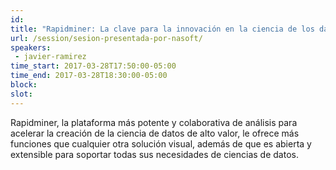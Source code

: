 ```yaml
---
id: 
title: "Rapidminer: La clave para la innovación en la ciencia de los datos presentada por Nasoft"
url: /session/sesion-presentada-por-nasoft/
speakers:
 - javier-ramirez
time_start: 2017-03-28T17:50:00-05:00
time_end: 2017-03-28T18:30:00-05:00
block: 
slot: 
---
```


Rapidminer, la plataforma más potente y colaborativa de análisis para acelerar la creación de la ciencia de datos de alto valor, le ofrece más funciones que cualquier otra solución visual, además de que es abierta y extensible para soportar todas sus necesidades de ciencias de datos.